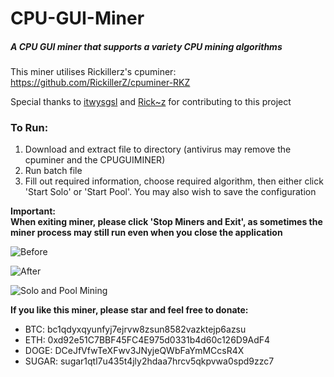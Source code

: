 # CPU-GUI-Miner
##### A CPU GUI miner that supports a variety CPU mining algorithms

This miner utilises Rickillerz's cpuminer: https://github.com/RickillerZ/cpuminer-RKZ

Special thanks to [itwysgsl](https://github.com/itwysgsl) and [Rick~z](https://github.com/RickillerZ) for contributing to this project

### To Run:

1. Download and extract file to directory (antivirus may remove the cpuminer and the CPUGUIMINER)
2. Run batch file
3. Fill out required information, choose required algorithm, then either click 'Start Solo' or 'Start Pool'. You may also wish to save the configuration

**Important:**   
**When exiting miner, please click 'Stop Miners and Exit', as sometimes the miner process may still run even when you close the application**

![Before](https://i.imgur.com/EoyR28O.png)

![After](https://i.imgur.com/dSb0zDP.png)

![Solo and Pool Mining](https://i.imgur.com/sJ34kgL.png)

**If you like this miner, please star and feel free to donate:**
* BTC: bc1qdyxqyunfyj7ejrvw8zsun8582vazktejp6azsu
* ETH: 0xd92e51C7BBF45FC4E975d0331b4d60c126D9AdF4
* DOGE: DCeJfVfwTeXFwv3JNyjeQWbFaYmMCcsR4X
* SUGAR: sugar1qtl7u435t4jly2hdaa7hrcv5qkpvwa0spd9zzc7
